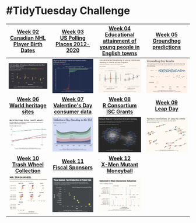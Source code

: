 # #TidyTuesday Challenge

<!-- table header, followed by pictures link -->

|                                                                 [Week 02<br>Canadian NHL Player Birth Dates](https://github.com/poncest/tidytuesday/tree/main/2024/Week_02)                                                                  | [Week 03](https://github.com/poncest/tidytuesday/tree/main/2024/Week_03)[<br>](https://github.com/poncest/tidytuesday/tree/main/2024/Week_02)[US Polling Places 2012-2020](https://github.com/poncest/tidytuesday/tree/main/2024/Week_03) | [Week 04](https://github.com/poncest/tidytuesday/tree/main/2024/Week_04)[<br>](https://github.com/poncest/tidytuesday/tree/main/2024/Week_02)[Educational attainment of young people in English towns](https://github.com/poncest/tidytuesday/tree/main/2024/Week_04) | [Week 05](https://github.com/poncest/tidytuesday/tree/main/2024/Week_05)[<br>](https://github.com/poncest/tidytuesday/tree/main/2024/Week_02)[Groundhog predictions](https://github.com/poncest/tidytuesday/tree/main/2024/Week_05) |
|:----------------:|:----------------:|:-----------------:|:----------------:|
|                                                                                                      ![](Week_02/2024_02.png "Week 02")                                                                                                      |                                                                                                    ![](Week_03/2024_03.png "week 03")                                                                                                     |                                                                                                                  ![](Week_04/2024_04.png "week 04")                                                                                                                   |                                                                                                 ![](Week_05/2024_05.png "week 05")                                                                                                  |
|                                                                   [**Week 06**<br>**World heritage sites**](https://github.com/poncest/tidytuesday/tree/main/2024/Week_06)                                                                   |                                                             [**Week 07**<br>**Valentine's Day consumer data**](https://github.com/poncest/tidytuesday/tree/main/2024/Week_07)                                                             |                                                                              [**Week 08**<br>**R Consortium ISC Grants**](https://github.com/poncest/tidytuesday/tree/main/2024/Week_08)                                                                              |                                                                    [**Week 09**<br>**Leap Day**](https://github.com/poncest/tidytuesday/tree/main/2024/Week_09)                                                                     |
|                                                                                                      ![](Week_06/2024_06.png "week 06")                                                                                                      |                                                                                                    ![](Week_07/2024_07.png "week 07")                                                                                                     |                                                                                                                  ![](Week_08/2024_08.png "week 08")                                                                                                                   |                                                                                                 ![](Week_09/2024_09.png "week 09")                                                                                                  |
| [**Week 10**](https://github.com/poncest/tidytuesday/tree/main/2024/Week_10)[<br>](https://github.com/poncest/tidytuesday/tree/main/2024/Week_06)[**Trash Wheel Collection**](https://github.com/poncest/tidytuesday/tree/main/2024/Week_10) |   [**Week 11**](https://github.com/poncest/tidytuesday/tree/main/2024/Week_11)[<br>](https://github.com/poncest/tidytuesday/tree/main/2024/Week_06)[**Fiscal Sponsors**](https://github.com/poncest/tidytuesday/tree/main/2024/Week_11)   |             [**Week 12**](https://github.com/poncest/tidytuesday/tree/main/2024/Week_12)[<br>](https://github.com/poncest/tidytuesday/tree/main/2024/Week_06)[**X-Men Mutant Moneyball**](https://github.com/poncest/tidytuesday/tree/main/2024/Week_12)              |                                                                                                                                                                                                                                     |
|                                                                                                      ![](Week_10/2024_10.png "week 10")                                                                                                      |                                                                                                    ![](Week_11/2024_11.png "week 11")                                                                                                     |                                                                                                                  ![](Week_12/2024_12.png "week 12")                                                                                                                   |                                                                                                                                                                                                                                     |

